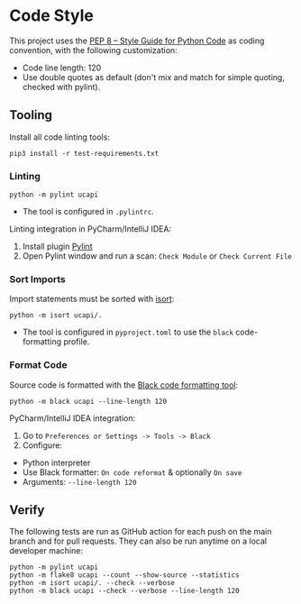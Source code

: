 # Code Style

This project uses the [PEP 8 – Style Guide for Python Code](https://peps.python.org/pep-0008/) as coding convention, with the
following customization:

- Code line length: 120
- Use double quotes as default (don't mix and match for simple quoting, checked with pylint).

## Tooling

Install all code linting tools:

```shell
pip3 install -r test-requirements.txt
```

### Linting

```shell
python -m pylint ucapi
```

- The tool is configured in `.pylintrc`.

Linting integration in PyCharm/IntelliJ IDEA:
1. Install plugin [Pylint](https://plugins.jetbrains.com/plugin/11084-pylint)
2. Open Pylint window and run a scan: `Check Module` or `Check Current File`

### Sort Imports

Import statements must be sorted with [isort](https://pycqa.github.io/isort/):

```shell
python -m isort ucapi/.
```

- The tool is configured in `pyproject.toml` to use the `black` code-formatting profile.

### Format Code

Source code is formatted with the [Black code formatting tool](https://github.com/psf/black):

```shell
python -m black ucapi --line-length 120
```

PyCharm/IntelliJ IDEA integration:
1. Go to `Preferences or Settings -> Tools -> Black`
2. Configure:
- Python interpreter
- Use Black formatter: `On code reformat` & optionally `On save`
- Arguments: `--line-length 120`

## Verify

The following tests are run as GitHub action for each push on the main branch and for pull requests.
They can also be run anytime on a local developer machine:
```shell
python -m pylint ucapi
python -m flake8 ucapi --count --show-source --statistics
python -m isort ucapi/. --check --verbose 
python -m black ucapi --check --verbose --line-length 120
```
